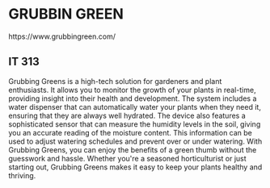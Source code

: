 
<h1> GRUBBIN GREEN </h1> 
https://www.grubbingreen.com/ 
<h2> IT 313 </h2> 
<p>Grubbing Greens is a high-tech solution for gardeners and plant enthusiasts. It allows you to monitor the growth of your plants in real-time, providing insight into their health and development. The system includes a water dispenser that can automatically water your plants when they need it, ensuring that they are always well hydrated. The device also features a sophisticated sensor that can measure the humidity levels in the soil, giving you an accurate reading of the moisture content. This information can be used to adjust watering schedules and prevent over or under watering. With Grubbing Greens, you can enjoy the benefits of a green thumb without the guesswork and hassle. Whether you're a seasoned horticulturist or just starting out, Grubbing Greens makes it easy to keep your plants healthy and thriving.</p> 


